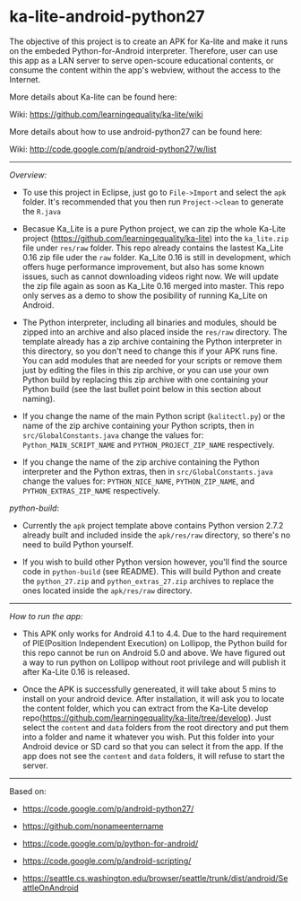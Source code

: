 ka-lite-android-python27
================

The objective of this project is to create an APK for Ka-lite and make it runs on the embeded Python-for-Android interpreter. Therefore, user can use this app as a LAN server to serve open-scoure educational contents, or consume the content within the app's webview, without the access to the Internet.

More details about Ka-lite can be found here:

Wiki: https://github.com/learningequality/ka-lite/wiki

More details about how to use android-python27 can be found here:

Wiki: http://code.google.com/p/android-python27/w/list

----
*Overview:* 

  * To use this project in Eclipse, just go to `File->Import` and select the `apk` folder. It's recommended that you then run `Project->clean` to generate the `R.java`

  * Becasue Ka_Lite is a pure Python project, we can zip the whole Ka-Lite project (https://github.com/learningequality/ka-lite) into the `ka_lite.zip` file under `res/raw` folder. This repo already contains the lastest Ka_Lite 0.16 zip file uder the `raw` folder. Ka_Lite 0.16 is still in development, which offers huge performance improvement, but also has some known issues, such as cannot downloading videos right now. We will update the zip file again as soon as Ka_Lite 0.16 merged into master. This repo only serves as a demo to show the posibility of running Ka_Lite on Android.

  * The Python interpreter, including all binaries and modules, should be zipped into an archive and also placed inside the `res/raw` directory. The template already has a zip archive containing the Python interpreter in this directory, so you don't need to change this if your APK runs fine. You can add modules that are needed for your scripts or remove them just by editing the files in this zip archive, or you can use your own Python build by replacing this zip archive with one containing your Python build (see the last bullet point below in this section about naming).

  * If you change the name of the main Python script (`kalitectl.py`) or the name of the zip archive containing your Python scripts, then in `src/GlobalConstants.java` change the values for: `Python_MAIN_SCRIPT_NAME` and `PYTHON_PROJECT_ZIP_NAME` respectively.

  * If you change the name of the zip archive containing the Python interpreter and the Python extras, then in `src/GlobalConstants.java` change the values for: `PYTHON_NICE_NAME`, `PYTHON_ZIP_NAME`, and `PYTHON_EXTRAS_ZIP_NAME` respectively.

*python-build*: 

  * Currently the `apk` project template above contains Python version 2.7.2 already built and included inside the `apk/res/raw` directory, so there's no need to build Python yourself. 

  * If you wish to build other Python version however, you'll find the source code in `python-build` (see README). This will build Python and create the `python_27.zip` and `python_extras_27.zip` archives to replace the ones located inside the `apk/res/raw` directory.

----
*How to run the app:* 
	
  * This APK only works for Android 4.1 to 4.4. Due to the hard requirement of PIE(Position Independent Execution) on Lollipop, the Python build for this repo cannot be run on Android 5.0 and above. We have figured out a way to run python on Lollipop without root privilege and will publish it after Ka-Lite 0.16 is released.

  * Once the APK is successfully genereated, it will take about 5 mins to install on your android device. After installation, it will ask you to locate the content folder, which you can extract from the Ka-Lite develop repo(https://github.com/learningequality/ka-lite/tree/develop). Just select the `content` and `data` folders from the root directory and put them into a folder and name it whatever you wish. Put this folder into your Android device or SD card so that you can select it from the app. If the app does not see the `content` and `data` folders, it will refuse to start the server.

----

Based on:

- https://code.google.com/p/android-python27/

- https://github.com/nonameentername

- https://code.google.com/p/python-for-android/

- https://code.google.com/p/android-scripting/

- https://seattle.cs.washington.edu/browser/seattle/trunk/dist/android/SeattleOnAndroid
